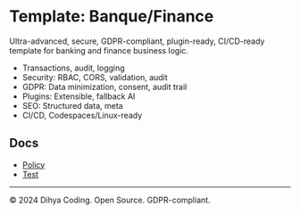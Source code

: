 # Template: Banque/Finance

Ultra-advanced, secure, GDPR-compliant, plugin-ready, CI/CD-ready template for banking and finance business logic.

- Transactions, audit, logging
- Security: RBAC, CORS, validation, audit
- GDPR: Data minimization, consent, audit trail
- Plugins: Extensible, fallback AI
- SEO: Structured data, meta
- CI/CD, Codespaces/Linux-ready

## Docs
- [Policy](./policy.md)
- [Test](./test_banque_finance.js)

---
© 2024 Dihya Coding. Open Source. GDPR-compliant.
